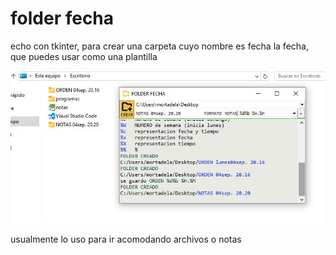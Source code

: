 # folder fecha
echo con tkinter, para crear una carpeta cuyo nombre es fecha la fecha, que puedes usar como una plantilla


![](para_md/preview.jpg)


usualmente lo uso para ir acomodando archivos o notas
